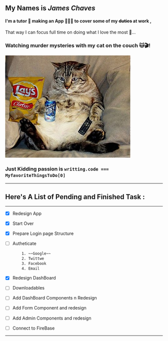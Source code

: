 ## My Names is *James Chaves* 
#### I'm a tutor 🥸 making an App 👨🏻‍💻 to cover some of my ~~duties~~ at work ,
That way I can focus full time on doing what I love the most 🤩...
### Watching murder mysteries with my cat on the couch 🐱🎬!

[![Netflix-N-Meow](/cat.png "Netflix-N-Meow")](https://giphy.com/gifs/4fDyJqlYYMkvK)

### Just Kidding passion is `writting.code === MyfavoriteThingsToDo[0]`
---
## Here's A List of Pending and Finished Task : 
***
- [x] Redesign App
- [x] Start Over
- [x] Prepare Login page Structure
- [ ] Autheticate 

          1. ~~Google~~
          2. Twittwe 
          3. Facebook
          4. Email

- [x] Redesign DashBoard 
- [ ] Downloadables
- [ ] Add DashBoard Components n Redesign 
- [ ] Add Form Component and redesign
- [ ] Add Admin Components and redesign 
- [ ] Connect to FireBase
***








